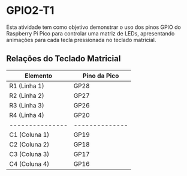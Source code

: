 # GPIO2-T1

Esta atividade tem como objetivo demonstrar o uso dos pinos GPIO do Raspberry Pi Pico para controlar uma matriz de LEDs, apresentando animações para cada tecla pressionada no teclado matricial.

## Relações do Teclado Matricial
| Elemento      | Pino da Pico |
|---------------|--------------|
| R1 (Linha 1)  | GP28         |
| R2 (Linha 2)  | GP27         |
| R3 (Linha 3)  | GP26         |
| R4 (Linha 4)  | GP20         |
|---------------|--------------|
| C1 (Coluna 1) | GP19         |
| C2 (Coluna 2) | GP18         |
| C3 (Coluna 3) | GP17         |
| C4 (Coluna 4) | GP16         |
